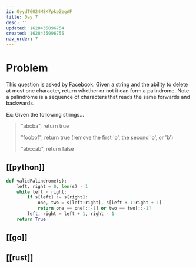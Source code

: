 ```yaml
---
id: OyydTG024M8K7pkeZzgAF
title: Day 7
desc: ''
updated: 1628435096754
created: 1628435096755
nav_order: 7
---
```

# Problem
This question is asked by Facebook. Given a string and the ability to delete at most one character, return whether or not it can form a palindrome.
Note: a palindrome is a sequence of characters that reads the same forwards and backwards.

Ex: Given the following strings...

> "abcba", return true
>
> "foobof", return true (remove the first 'o', the second 'o', or 'b')
>
> "abccab", return false

## [[python]]
```python
def validPalindrome(s):
    left, right = 0, len(s) - 1
    while left < right:
        if s[left] != s[right]:
            one, two = s[left:right], s[left + 1:right + 1]
            return one == one[::-1] or two == two[::-1]
        left, right = left + 1, right - 1
    return True
```
## [[go]]

## [[rust]]

